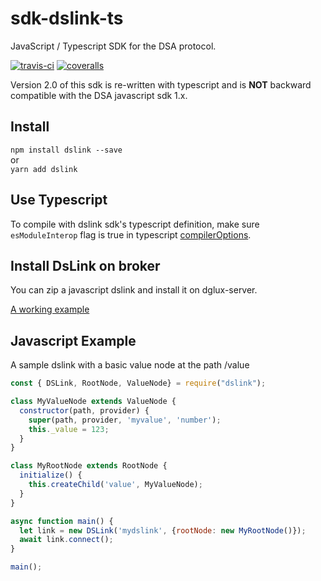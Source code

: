 # sdk-dslink-ts
JavaScript / Typescript SDK for the DSA protocol.

<a href='https://travis-ci.org/IOT-DSA/sdk-dslink-ts'><img src="https://travis-ci.org/IOT-DSA/sdk-dslink-ts.svg?branch=master" title="travis-ci"></a>
<a href='https://coveralls.io/github/IOT-DSA/sdk-dslink-ts'><img src='https://coveralls.io/repos/github/IOT-DSA/sdk-dslink-ts/badge.svg?branch=master&service=github&cache=0' title="coveralls"/></a>


Version 2.0 of this sdk is re-written with typescript and is **NOT** backward compatible with the DSA javascript sdk 1.x.

## Install

`npm install dslink --save` <br>
or <br>
`yarn add dslink` <br>

## Use Typescript

To compile with dslink sdk's typescript definition, make sure `esModuleInterop` flag is true in typescript [compilerOptions](https://www.typescriptlang.org/docs/handbook/compiler-options.html).

## Install DsLink on broker

You can zip a javascript dslink and install it on dglux-server.

[A working example](https://github.com/IOT-DSA/template-dslink-javascript)

## Javascript Example

A sample dslink with a basic value node at the path /value

```javascript
const { DSLink, RootNode, ValueNode} = require("dslink");

class MyValueNode extends ValueNode {
  constructor(path, provider) {
    super(path, provider, 'myvalue', 'number');
    this._value = 123;
  }
}

class MyRootNode extends RootNode {
  initialize() {
    this.createChild('value', MyValueNode);
  }
}

async function main() {
  let link = new DSLink('mydslink', {rootNode: new MyRootNode()});
  await link.connect();
}

main();

```
